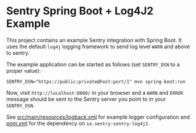 # Sentry Spring Boot + Log4J2 Example

This project contains an example Sentry integration with Spring Boot. It uses
the default `log4j` logging framework to send log level `WARN` and above
to sentry.

The example application can be started as follows (set `SENTRY_DSN` to a
proper value):

    SENTRY_DSN="https://public:private@host:port/1" mvn spring-boot:run
    
Now, visit `http://localhost:8080/` in your browser and a `WARN` and
`ERROR` message should be sent to the Sentry server you point to in your 
`SENTRY_DSN`.

See [src/main/resources/logback.xml](https://github.com/getsentry/examples/blob/master/java/spring/src/main/resources/logback.xml)
for example logger configuration and
[pom.xml](https://github.com/getsentry/examples/blob/master/java/spring-boot/pom.xml)
for the dependency on `io.sentry:sentry-log4j2`.
